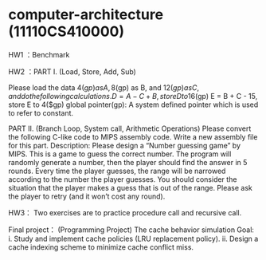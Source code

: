 # computer-architecture (11110CS410000)
HW1
：Benchmark

HW2
：PART I. (Load, Store, Add, Sub) 

Please load the data 4($gp) as A, 8($gp) as B, and 12($gp) as C, and do the 
following calculations. 
D = A - C + B, store D to 16($gp) 
E = B + C - 15, store E to 4($gp)
global pointer(gp): A system defined pointer which is used to refer to constant.

PART II. (Branch Loop, System call, Arithmetic Operations)
Please convert the following C-like code to MIPS assembly code. Write a new 
assembly file for this part. 
Description: Please design a “Number guessing game” by MIPS.
This is a game to guess the correct number. The program will randomly 
generate a number, then the player should find the answer in 5 rounds. Every 
time the player guesses, the range will be narrowed according to the number 
the player guesses. 
You should consider the situation that the player makes a guess that is out of 
the range. Please ask the player to retry (and it won’t cost any round).

HW3：
Two exercises are to practice procedure call and recursive call.

Final project：
(Programming Project)
The cache behavior simulation
Goal:
i.  Study and implement cache policies (LRU replacement policy).
ii. Design a cache indexing scheme to minimize cache conflict miss.

